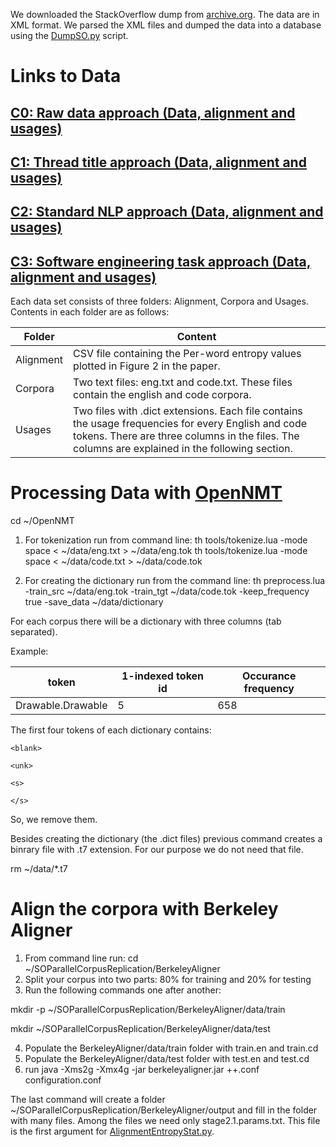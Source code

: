 We downloaded the StackOverflow dump from [archive.org](https://archive.org/details/stackexchange). The data are in XML format. We parsed the XML files and dumped the data into a database using the [DumpSO.py](https://github.com/mrsumitbd/SOParallelCorpusReplication/blob/master/SourceCode/DumpSO.py) script.


# Links to Data
## [C0: Raw data approach (Data, alignment and usages)](https://drive.google.com/file/d/1M3TRvdhZbLnfX_8363wdmvbsGGSpl1B3/view?usp=sharing)	
## [C1: Thread title approach (Data, alignment and usages)](https://drive.google.com/file/d/1bNg16x1jJQZAKYdScsbEpfNQ_Tc4aCcu/view?usp=sharing)	
## [C2: Standard NLP approach (Data, alignment and usages)](https://drive.google.com/file/d/1Y9Lg5S-KigY1jspaHOTe2tvCPOUk0pFY/view?usp=sharing)	
## [C3: Software engineering task approach (Data, alignment and usages)](https://drive.google.com/file/d/1X52lrEyKNKdMuSmX-1edvpFmm5FYmNpG/view?usp=sharing)

Each data set consists of three folders: Alignment, Corpora and Usages. Contents in each folder are as follows:

| Folder | Content |
| ------ | -------- |
| Alignment | CSV file containing the Per-word entropy values plotted in Figure 2 in the paper. |
| Corpora | Two text files: eng.txt and code.txt. These files contain the english and code corpora. |
| Usages | Two files with .dict extensions. Each file contains the usage frequencies for every English and code tokens. There are three columns in the files. The columns are explained in the following section. |



# Processing Data with [OpenNMT](http://opennmt.net/)
cd ~/OpenNMT
1. For tokenization run from command line:
th tools/tokenize.lua -mode space < ~/data/eng.txt > ~/data/eng.tok
th tools/tokenize.lua -mode space < ~/data/code.txt > ~/data/code.tok

2. For creating the dictionary run from the command line:
th preprocess.lua -train_src ~/data/eng.tok -train_tgt ~/data/code.tok -keep_frequency true -save_data ~/data/dictionary

For each corpus there will be a dictionary with three columns (tab separated).

Example:

| token | 1-indexed token id | Occurance frequency |
| ------------- | ------------- | ------------- |
| Drawable.Drawable |	5 |	658 |

The first four tokens of each dictionary contains:

`<blank>`

`<unk>`

`<s>`

`</s>`

So, we remove them.

Besides creating the dictionary (the .dict files) previous command creates a binrary file with .t7 extension. For our purpose we do not need that file.

rm ~/data/*.t7

# Align the corpora with Berkeley Aligner
1. From command line run: cd ~/SOParallelCorpusReplication/BerkeleyAligner
2. Split your corpus into two parts: 80% for training and 20% for testing
3. Run the following commands one after another:

mkdir -p ~/SOParallelCorpusReplication/BerkeleyAligner/data/train

mkdir ~/SOParallelCorpusReplication/BerkeleyAligner/data/test

4. Populate the BerkeleyAligner/data/train folder with train.en and train.cd
5. Populate the BerkeleyAligner/data/test folder with test.en and test.cd
6. run java -Xms2g -Xmx4g -jar berkeleyaligner.jar ++.conf configuration.conf

The last command will create a folder ~/SOParallelCorpusReplication/BerkeleyAligner/output and fill in the folder with many files. Among the files we need only stage2.1.params.txt. This file is the first argument for [AlignmentEntropyStat.py](https://github.com/mrsumitbd/SOParallelCorpusReplication/blob/master/SourceCode/AlignmentEntropyStat.py).
